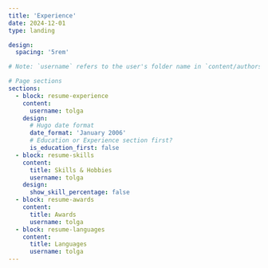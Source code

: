 ```yaml
---
title: 'Experience'
date: 2024-12-01
type: landing

design:
  spacing: '5rem'

# Note: `username` refers to the user's folder name in `content/authors/`

# Page sections
sections:
  - block: resume-experience
    content:
      username: tolga
    design:
      # Hugo date format
      date_format: 'January 2006'
      # Education or Experience section first?
      is_education_first: false
  - block: resume-skills
    content:
      title: Skills & Hobbies
      username: tolga
    design:
      show_skill_percentage: false
  - block: resume-awards
    content:
      title: Awards
      username: tolga
  - block: resume-languages
    content:
      title: Languages
      username: tolga
---
```

